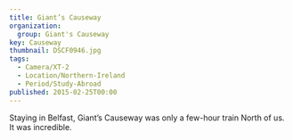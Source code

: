 ```yaml
---
title: Giant’s Causeway
organization: 
  group: Giant's Causeway
key: Causeway
thumbnail: DSCF0946.jpg
tags:
  - Camera/XT-2
  - Location/Northern-Ireland
  - Period/Study-Abroad
published: 2015-02-25T00:00
---
```

Staying in Belfast, Giant’s Causeway was only a few-hour train North of us. It was incredible.
